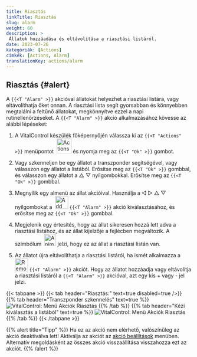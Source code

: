 ```yaml
---
title: Riasztás
linkTitle: Riasztás
slug: alarm
weight: 60
description: >
 Állatok hozzáadása és eltávolítása a riasztási listáról.
date: 2023-07-26
kategóriák: [Actions]
címkék: [Actions, Alarm]
translationKey: actions/alarm
---
```


## Riasztás {#alert}

A `{{<T "Alarm" >}}` akcióval állatokat helyezhet a riasztási listára, vagy eltávolíthatja őket onnan. A riasztási lista segít gyorsabban és könnyebben megtalálni a feltűnő állatokat, megkönnyítve ezzel a napi rutinellenőrzéseket. A `{{<T "Alarm" >}}` akció alkalmazásához kövesse az alábbi lépéseket:

1. A VitalControl készülék főképernyőjén válassza ki az `{{<T "Actions" >}}` menüpontot &nbsp;<img src="/icons/actions.svg" width="40" align="bottom" alt="Actions" /> és nyomja meg az `{{<T "Ok" >}}` gombot.

2. Vagy szkenneljen be egy állatot a transzponder segítségével, vagy válasszon egy állatot a listából. Erősítse meg az `{{<T "Ok" >}}` gombbal, és válasszon egy állatot a △ ▽ nyílgombokkal. Erősítse meg az `{{<T "Ok" >}}` gombbal.

3. Megnyílik egy almenü az állat akcióival. Használja a ◁ ▷ △ ▽ nyílgombokat a &nbsp;<img src="/icons/actions/alarm.svg" width="35" align="bottom" alt="Add alarm" /> `{{<T "Alarm" >}}` akció kiválasztásához, és erősítse meg az `{{<T "Ok" >}}` gombbal.

4. Megjelenik egy értesítés, hogy az állat sikeresen hozzá lett adva a riasztási listához, és az állat kijelzője a fejlécben megváltozik. A szimbólum &nbsp;<img src="/icons/header/animal-in-alarm.svg" width="32" align="bottom" alt="Animal in alarm" /> jelzi, hogy ez az állat a riasztási listán van.

5. Az állatot újra eltávolíthatja a riasztási listáról, ha ismét alkalmazza a &nbsp;<img src="/icons/actions/alarm-minus.svg" width="35" align="bottom" alt="Remove alarm" /> `{{<T "Alarm" >}}` akciót. Hogy az állatot hozzáadja vagy eltávolítja a riasztási listáról a `{{<T "Alarm" >}}` akcióval, azt egy kis + vagy - jel jelzi.

{{< tabpane >}}
{{< tab header="Riasztás:" text=true disabled=true />}}
{{% tab header="Transzponder szkennelés" text=true %}}
![VitalControl: Menü Akciók Riasztás](../images/alarm-scan.png "Riasztás")
{{% /tab %}}
{{% tab header="Kézi kiválasztás a listából" text=true %}}
![VitalControl: Menü Akciók Riasztás](../images/alarm.png "Riasztás")
{{% /tab %}}
{{< /tabpane >}}

{{% alert title="Tipp" %}}
Ha ez az akció nem elérhető, valószínűleg az akció deaktiválva lett! Aktiválja az akciót az [akció beállítások](../setting/) menüben. Alternatív megoldásként az összes akció visszaállítása visszahozza ezt az akciót.
{{% /alert %}}


